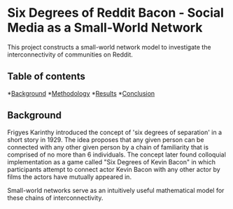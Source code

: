# Six Degrees of Reddit Bacon - Social Media as a Small-World Network
This project constructs a small-world network model to investigate the interconnectivity of communities on Reddit. 
## Table of contents
*[Background](#Background)
*[Methodology](#Methodology)
*[Results](#Results)
*[Conclusion](#Conclusion)

## Background
Frigyes Karinthy introduced the concept of 'six degrees of separation' in a short story in 1929. The idea proposes that any given person can be connected with any other given person by a chain of familiarity that is comprised of no more than 6 individuals. The concept later found colloquial implementation as a game called "Six Degrees of Kevin Bacon" in which participants attempt to connect actor Kevin Bacon with any other actor by films the actors have mutually appeared in.

Small-world networks serve as an intuitively useful mathematical model for these chains of interconnectivity. 